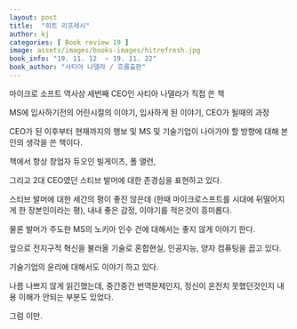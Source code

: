 ```yaml
---
layout: post
title:  "히트 리프레시"
author: kj
categories: [ Book review 19 ]
image: assets/images/books-images/hitrefresh.jpg
book_info: "19. 11. 12  ~ 19. 11. 22"
book_author: "사티아 나델라 / 흐름출판"
---
```

마이크로 소프트 역사상 세번째 CEO인 사티아 나델라가 직접 쓴 책

MS에 입사하기전의 어린시절의 이야기, 입사하게 된 이야기, CEO가 될때의 과정

CEO가 된 이후부터 현재까지의 행보 및 MS 및 기술기업이 나아가야 할 방향에 대해 본인의 생각을 쓴 책이다.

책에서 항상 창업자 듀오인 빌게이츠, 폴 앨런,

그리고 2대 CEO였던 스티브 발머에 대한 존경심을 표현하고 있다.

스티브 발머에 대한 세간의 평이 좋진 않은데 (한때 마이크로스프트를 시대에 뒤떨어지게 한 장본인이라는 평), 내내 좋은 감정, 이야기를 적은것이 흥미롭다.

물론 발머가 주도한 MS의 노키아 인수 건에 대해서는 좋지 않게 이야기 한다.

앞으로 전지구적 혁신을 불러올 기술로 혼합현실, 인공지능, 양자 컴퓨팅을 꼽고 있다.

기술기업의 윤리에 대해서도 이야기 하고 있다.

나름 나쁘지 않게 읽긴했는데, 중간중간 번역문제인지, 정신이 온전치 못했던것인지 내용 이해가 안되는 부분도 있었다.

그럼 이만.


